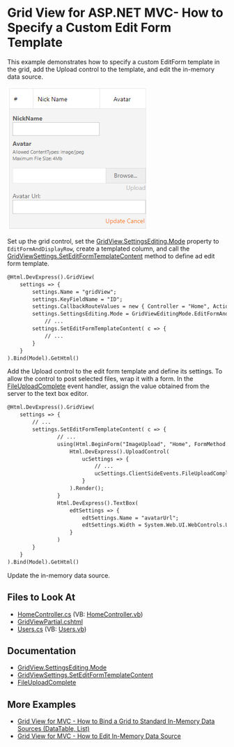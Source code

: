 
# Grid View for ASP.NET MVC- How to Specify a Custom Edit Form Template

This example demonstrates how to specify a custom EditForm template in the grid, add the Upload control to the template, and edit the in-memory data source.

![Grid View for MVC - CustomEditFormTemplate](images/CustomEditFormTemplate.png)

Set up the grid control, set the [GridView.SettingsEditing.Mode](https://docs.devexpress.com/AspNet/DevExpress.Web.ASPxGridViewEditingSettings.Mode) property to `EditFormAndDisplayRow`, create a templated column, and call the [GridViewSettings.SetEditFormTemplateContent](http://documentation.devexpress.com/#AspNet/DevExpressWebMvcGridViewSettings_SetEditFormTemplateContenttopic) method to define ad edit form template.

```xml
@Html.DevExpress().GridView(
    settings => {
        settings.Name = "gridView";
        settings.KeyFieldName = "ID";
        settings.CallbackRouteValues = new { Controller = "Home", Action = "GridViewPartial" };
        settings.SettingsEditing.Mode = GridViewEditingMode.EditFormAndDisplayRow;
            // ...
        settings.SetEditFormTemplateContent( c => {
            // ...
        }
    }
).Bind(Model).GetHtml()
```

Add the Upload control to the edit form template and define its settings. To allow the control to post selected files, wrap it with a form. In the [FileUploadComplete](https://docs.devexpress.com/AspNet/js-ASPxClientUploadControl.FileUploadComplete) event handler, assign the value obtained from the server to the text box editor.

```xml
@Html.DevExpress().GridView(
    settings => {
        // ...
        settings.SetEditFormTemplateContent( c => {
                // ...
                using(Html.BeginForm("ImageUpload", "Home", FormMethod.Post)) {
                    Html.DevExpress().UploadControl(
                        ucSettings => {
                            // ...
                            ucSettings.ClientSideEvents.FileUploadComplete = "function(s, e) { if(e.isValid) { avatarUrl.SetValue(e.callbackData) } }";
                        }
                    ).Render();
                }
                Html.DevExpress().TextBox(
                    edtSettings => {
                        edtSettings.Name = "avatarUrl";
                        edtSettings.Width = System.Web.UI.WebControls.Unit.Percentage(100);
                    }
                )
        }
    }
).Bind(Model).GetHtml()
```

Update the in-memory data source. 


## Files to Look At

* [HomeController.cs](./CS/Sample/Controllers/HomeController.cs) (VB: [HomeController.vb](./VB/Sample/Controllers/HomeController.vb))
* [GridViewPartial.cshtml](./CS/Sample/Views/Home/GridViewPartial.cshtml)
* [Users.cs](./CS/Sample/Models/Users.cs) (VB: [Users.vb](./VB/Sample/Models/Users.vb))

## Documentation

- [GridView.SettingsEditing.Mode](https://docs.devexpress.com/AspNet/DevExpress.Web.ASPxGridViewEditingSettings.Mode)
- [GridViewSettings.SetEditFormTemplateContent](http://documentation.devexpress.com/#AspNet/DevExpressWebMvcGridViewSettings_SetEditFormTemplateContenttopic)
- [FileUploadComplete](https://docs.devexpress.com/AspNet/js-ASPxClientUploadControl.FileUploadComplete)

## More Examples

- [Grid View for MVC - How to Bind a Grid to Standard In-Memory Data Sources (DataTable, List)](https://github.com/DevExpress-Examples/mvc-gridview-bind-to-in-memory-data-sources)
- [Grid View for MVC - How to Edit In-Memory Data Source](https://github.com/DevExpress-Examples/gridview-how-to-edit-in-memory-data-source-e3983)
